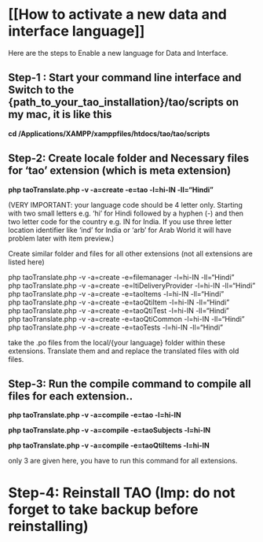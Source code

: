 <!--
parent:
    title: Developer_Guide
author:
    - 'Vijai Pandey'
created_at: '2014-12-10 10:09:23'
updated_at: '2015-07-28 08:49:53'
tags:
    - 'Developer Guide'
-->

[[How to activate a new data and interface language]]
=====================================================

Here are the steps to Enable a new language for Data and Interface.

Step-1 : Start your command line interface and Switch to the {path\_to\_your\_tao\_installation}/tao/scripts on my mac, it is like this
---------------------------------------------------------------------------------------------------------------------------------------

**cd /Applications/XAMPP/xamppfiles/htdocs/tao/tao/scripts**

Step-2: Create locale folder and Necessary files for ‘tao’ extension (which is meta extension)
----------------------------------------------------------------------------------------------

**php taoTranslate.php -v -a=create -e=tao -l=hi-IN -ll=“Hindi”**

(VERY IMPORTANT: your language code should be 4 letter only. Starting with two small letters e.g. ‘hi’ for Hindi followed by a hyphen (-) and then two letter code for the country e.g. IN for India. If you use three letter location identifier like ‘ind’ for India or ‘arb’ for Arab World it will have problem later with item preview.)

Create similar folder and files for all other extensions (not all extensions are listed here)

php taoTranslate.php -v -a=create -e=filemanager -l=hi-IN -ll=“Hindi”<br/>
php taoTranslate.php -v -a=create -e=ltiDeliveryProvider -l=hi-IN -ll=“Hindi”<br/>
php taoTranslate.php -v -a=create -e=taoItems -l=hi-IN -ll=“Hindi”<br/>
php taoTranslate.php -v -a=create -e=taoQtiItem -l=hi-IN -ll=“Hindi”<br/>
php taoTranslate.php -v -a=create -e=taoQtiTest -l=hi-IN -ll=“Hindi”<br/>
php taoTranslate.php -v -a=create -e=taoQtiCommon -l=hi-IN -ll=“Hindi”<br/>
php taoTranslate.php -v -a=create -e=taoTests -l=hi-IN -ll=“Hindi”

take the .po files from the local/{your language} folder within these extensions. Translate them and and replace the translated files with old files.

Step-3: Run the compile command to compile all files for each extension..
-------------------------------------------------------------------------

**php taoTranslate.php -v -a=compile -e=tao -l=hi-IN**

**php taoTranslate.php -v -a=compile -e=taoSubjects -l=hi-IN**

**php taoTranslate.php -v -a=compile -e=taoQtiItems -l=hi-IN**

only 3 are given here, you have to run this command for all extensions.

Step-4: Reinstall TAO (Imp: do not forget to take backup before reinstalling)
=============================================================================
